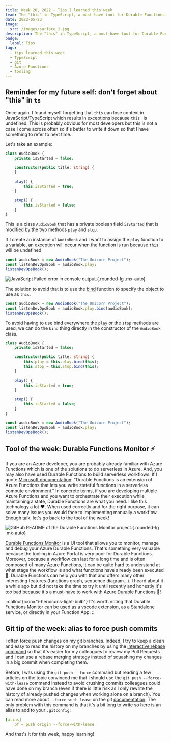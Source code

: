 ```yaml
---
title: Week 20, 2022 - Tips I learned this week
lead: The "this" in TypeScript, a must-have tool for Durable Functions, and a new git alias.
date: 2022-05-23
image:
  src: /images/surface_1.jpg
description: The "this" in TypeScript, a must-have tool for Durable Functions, and a new git alias.
badge:
  label: Tips
tags:
  - tips learned this week
  - TypeScript
  - git
  - Azure Functions
  - tooling
---
```


## Reminder for my future self: don't forget about "this" in `ts`

Once again, I found myself forgetting that `this` can lose context in JavaScript/TypeScript which results in exceptions because `this ` is undefined. This is probably obvious for most developers but this is not a case I come across often so it's better to write it down so that I have something to refer to next time.

Let's take an example:

```ts
class AudioBook {
    private isStarted = false;

    constructor(public title: string) {
    }
    
    play() {
        this.isStarted = true;
    }

    stop() {
        this.isStarted = false;
    }
}
```
This is a class `AudioBook` that has a private boolean field `isStarted` that is modified by the two methods `play` and `stop`.

If I create an instance of `AudioBook` and I want to assign the `play` function to a variable, an exception will occur when the function is run because `this` will be undefined.

```ts
const audioBook = new AudioBook("The Unicorn Project");
const listenDevOpsBook = audioBook.play;
listenDevOpsBook();
```

![JavaScript Failed error in console output.](/posts/images/w202022tips_this_1.png){.rounded-lg .mx-auto}

The solution to avoid that is to use the [bind](https://developer.mozilla.org/en-US/docs/Web/JavaScript/Reference/Global_Objects/Function/bind) function to specify the object to use as `this`.

```ts
const audioBook = new AudioBook("The Unicorn Project");
const listenDevOpsBook = audioBook.play.bind(audioBook);
listenDevOpsBook();
```

To avoid having to use bind everywhere the `play` or the `stop` methods are used, we can do the `bind` thing directly in the constructor of the `AudioBook` class.

```ts
class AudioBook {
    private isStarted = false;

    constructor(public title: string) {
        this.play = this.play.bind(this);
        this.stop = this.stop.bind(this);
    }
    
    play() {
        this.isStarted = true;
    }

    stop() {
        this.isStarted = false;
    }
}

const audioBook = new AudioBook("The Unicorn Project");
const listenDevOpsBook = audioBook.play;
listenDevOpsBook();
```

## Tool of the week: Durable Functions Monitor ⚡

If you are an Azure developer, you are probably already familiar with Azure Functions which is one of the solutions to do serverless in Azure. And, you may also have used Durable Functions to build serverless workflows. If I quote [Microsoft documentation](https://learn.microsoft.com/en-us/azure/azure-functions/durable/durable-functions-overview?tabs=csharp&wt.mc_id=MVP_430820): "Durable Functions is an extension of Azure Functions that lets you write stateful functions in a serverless compute environment." In concrete terms, if you are developing multiple Azure Functions and you want to orchestrate their execution while maintaining a state, Durable Functions are what you need. I like this technology a lot ❤️. When used correctly and for the right purpose, it can solve many issues you would face to implementing manually a workflow. Enough talk, let's go back to the tool of the week!

![GitHub README of the Durable Functions Monitor project.](/posts/images/w202022tips_durablemonitor_1.png){.rounded-lg .mx-auto}

[Durable Functions Monitor](https://github.com/microsoft/DurableFunctionsMonitor) is a UI tool that allows you to monitor, manage and debug your Azure Durable Functions. That's something very valuable because the tooling in Azure Portal is very poor for Durable Functions. Moreover, because a workflow can last for a long time and is often composed of many Azure Functions, it can be quite hard to understand at what stage the workflow is and what functions have already been executed 🤔. Durable Functions can help you with that and offers many other interesting features (functions graph, sequence diagram...). I heard about it a while ago but did not take the time to try it until recently and honestly it's too bad because it's a must-have to work with Azure Durable Functions 🚀!

::callout{icon="i-heroicons-light-bulb"}
It's worth noting that Durable Functions Monitor can be used as a vscode extension, as a Standalone service, or directly in your Function App.
::

## Git tip of the week: alias to force push commits

I often force push changes on my git branches. Indeed, I try to keep a clean and easy to read the history on my branches by using the [interactive rebase command](https://www.techwatching.dev/gitcheatsheet#when-you-want-to-have-a-clean-commit-history-on-your-branch-before-creating-your-pull-request) so that it's easier for my colleagues to review my Pull Requests and I can use a rebase merging strategy instead of squashing my changes in a big commit when completing them. 

Before, I was using the `git push --force` command but reading a few articles on the topic convinced me that I should use the `git push --force-with-lease` command instead to avoid crushing commits colleagues could have done on my branch (even if there is little risk as I only rewrite the history of already pushed changes when working alone on a branch). You can read more about `--force-with-lease` on the git [documentation](https://git-scm.com/docs/git-push#Documentation/git-push.txt---force-with-leaseltrefnamegt). The only problem with this command is that it's a bit long to write so here is an alias to add to your `.gitconfig`:

```yaml
[alias]
	pf = push origin --force-with-lease
```

And that's it for this week, happy learning!
